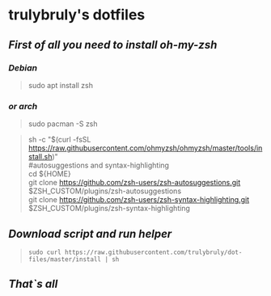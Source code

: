 trulybruly's dotfiles
==========

## ***First of all you need to install oh-my-zsh***
### *Debian*
>sudo apt install zsh
### *or arch*
>sudo pacman -S zsh

>sh -c "$(curl -fsSL https://raw.githubusercontent.com/ohmyzsh/ohmyzsh/master/tools/install.sh)"\
#autosuggestions and syntax-highlighting\
cd ${HOME}\
git clone https://github.com/zsh-users/zsh-autosuggestions.git $ZSH_CUSTOM/plugins/zsh-autosuggestions\
git clone https://github.com/zsh-users/zsh-syntax-highlighting.git $ZSH_CUSTOM/plugins/zsh-syntax-highlighting

## ***Download script and run helper***

>`sudo curl https://raw.githubusercontent.com/trulybruly/dot-files/master/install | sh`

## ***That`s all***